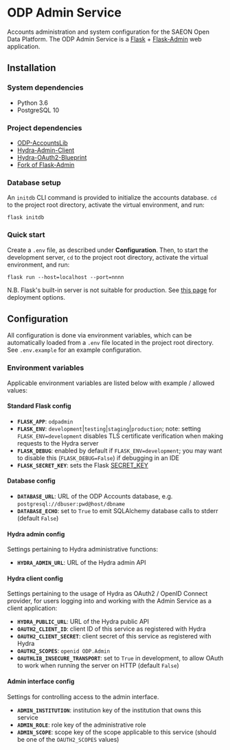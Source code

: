 # ODP Admin Service

Accounts administration and system configuration for the SAEON Open Data Platform.
The ODP Admin Service is a [Flask](https://palletsprojects.com/p/flask/) +
[Flask-Admin](https://flask-admin.readthedocs.io/en/latest/) web application.

## Installation

### System dependencies

* Python 3.6
* PostgreSQL 10

### Project dependencies

* [ODP-AccountsLib](https://github.com/SAEONData/ODP-AccountsLib)
* [Hydra-Admin-Client](https://github.com/SAEONData/Hydra-Admin-Client)
* [Hydra-OAuth2-Blueprint](https://github.com/SAEONData/Hydra-OAuth2-Blueprint)
* [Fork of Flask-Admin](https://github.com/SAEONData/flask-admin)

### Database setup

An `initdb` CLI command is provided to initialize the accounts database.
`cd` to the project root directory, activate the virtual environment, and run:

    flask initdb

### Quick start

Create a `.env` file, as described under **Configuration**. Then, to start the development server,
`cd` to the project root directory, activate the virtual environment, and run:

    flask run --host=localhost --port=nnnn

N.B. Flask's built-in server is not suitable for production. See [this page](https://flask.palletsprojects.com/en/1.1.x/deploying/)
for deployment options.

## Configuration

All configuration is done via environment variables, which can be automatically loaded from a `.env`
file located in the project root directory. See `.env.example` for an example configuration.

### Environment variables

Applicable environment variables are listed below with example / allowed values:

#### Standard Flask config

- **`FLASK_APP`**: `odpadmin`
- **`FLASK_ENV`**: `development`|`testing`|`staging`|`production`; note: setting `FLASK_ENV=development` disables TLS
    certificate verification when making requests to the Hydra server
- **`FLASK_DEBUG`**: enabled by default if `FLASK_ENV=development`; you may want to disable this (`FLASK_DEBUG=False`)
    if debugging in an IDE
- **`FLASK_SECRET_KEY`**: sets the Flask [SECRET_KEY](https://flask.palletsprojects.com/en/1.1.x/config/#SECRET_KEY)

#### Database config

- **`DATABASE_URL`**: URL of the ODP Accounts database, e.g. `postgresql://dbuser:pwd@host/dbname`
- **`DATABASE_ECHO`**: set to `True` to emit SQLAlchemy database calls to stderr (default `False`)

#### Hydra admin config

Settings pertaining to Hydra administrative functions:

- **`HYDRA_ADMIN_URL`**: URL of the Hydra admin API

#### Hydra client config

Settings pertaining to the usage of Hydra as OAuth2 / OpenID Connect provider, for users logging into and working
with the Admin Service as a client application:

- **`HYDRA_PUBLIC_URL`**: URL of the Hydra public API
- **`OAUTH2_CLIENT_ID`**: client ID of this service as registered with Hydra
- **`OAUTH2_CLIENT_SECRET`**: client secret of this service as registered with Hydra
- **`OAUTH2_SCOPES`**: `openid ODP.Admin`
- **`OAUTHLIB_INSECURE_TRANSPORT`**: set to `True` in development, to allow OAuth to work when running the server on HTTP (default `False`)

#### Admin interface config

Settings for controlling access to the admin interface.

- **`ADMIN_INSTITUTION`**: institution key of the institution that owns this service
- **`ADMIN_ROLE`**: role key of the administrative role
- **`ADMIN_SCOPE`**: scope key of the scope applicable to this service (should be one of the `OAUTH2_SCOPES` values)
